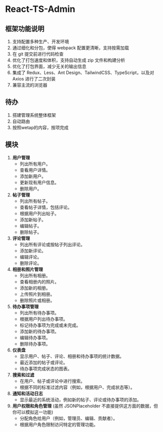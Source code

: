# React-TS-Admin

## 框架功能说明

1. 支持配置多种生产、开发环境
2. 通过细化和分包，使得 webpack 配置更清晰，支持按需加载
3. 在 git 提交前进行代码检查
4. 优化了打包速度和体积，支持自动生成 zip 文件和构建分析
5. 优化了打包界面，减少无关的输出信息
6. 集成了 Redux、Less、Ant Design、TailwindCSS、TypeScript，以及对 Axios 进行了二次封装
7. 兼容主流的浏览器


## 待办

1. 搭建管理系统整体框架
2. 自动路由
3. 按照wetap的内容，按项完成

## 模块

1. **用户管理**
   - 列出所有用户。
   - 查看用户详情。
   - 添加新用户。
   - 更新现有用户信息。
   - 删除用户。
2. **帖子管理**
   - 列出所有帖子。
   - 查看帖子详情，包括评论。
   - 根据用户列出帖子。
   - 添加新帖子。
   - 编辑帖子。
   - 删除帖子。
3. **评论管理**
   - 列出所有评论或按帖子列出评论。
   - 添加新评论。
   - 编辑评论。
   - 删除评论。
4. **相册和照片管理**
   - 列出所有相册。
   - 查看相册内的照片。
   - 添加新的相册。
   - 上传照片到相册。
   - 删除照片或相册。
5. **待办事项管理**
   - 列出所有待办事项。
   - 根据用户列出待办事项。
   - 标记待办事项为完成或未完成。
   - 添加新的待办事项。
   - 编辑待办事项。
   - 删除待办事项。
6. **仪表盘**
   - 显示用户、帖子、评论、相册和待办事项的统计数据。
   - 最近添加的帖子或评论。
   - 待办事项完成状态的图表。
7. **搜索和过滤**
   - 在用户、帖子或评论中进行搜索。
   - 根据不同的标准过滤内容（例如，根据用户、完成状态等）。
8. **通知和活动日志**
   - 显示最近的系统活动，例如新的帖子、评论或待办事项的添加。
9. **用户权限和角色管理** (虽然 JSONPlaceholder 不直接提供这方面的数据，但你可以模拟这一功能)
   - 分配角色给用户（例如，管理员、编辑、贡献者）。
   - 根据用户角色限制访问特定的管理功能。
